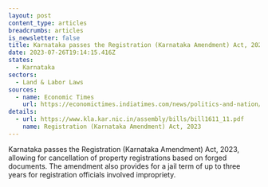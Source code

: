 ```yaml
---
layout: post
content_type: articles
breadcrumbs: articles
is_newsletter: false
title: Karnataka passes the Registration (Karnataka Amendment) Act, 2023
date: 2023-07-26T19:14:15.416Z
states:
  - Karnataka
sectors:
  - Land & Labor Laws
sources:
  - name: Economic Times
    url: https://economictimes.indiatimes.com/news/politics-and-nation/karnataka-assembly-passes-bill-to-cancel-property-registration-made-with-forged-documents/articleshow/101957395.cms
details:
  - url: https://www.kla.kar.nic.in/assembly/bills/bill1611_11.pdf
    name: Registration (Karnataka Amendment) Act, 2023
---
```

Karnataka passes the Registration (Karnataka Amendment) Act, 2023, allowing for cancellation of property registrations based on forged documents. The amendment also provides for a jail term of up to three years for registration officials involved impropriety.
